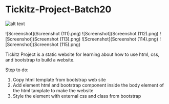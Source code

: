 # Tickitz-Project-Batch20

![alt text](https://github.com/Yosef1997/Tickitz-Project-Batch20/blob/main/Screenshot(111).png?raw=true)

![Screenshot](Screenshot (111).png)
![Screenshot](Screenshot (112).png)
![Screenshot](Screenshot (113).png)
![Screenshot](Screenshot (114).png)
![Screenshot](Screenshot (115).png)

Tickitz Project is a static website for learning about how to use html, css, and bootstrap to build a website.

Step to do:
1. Copy html template from bootstrap web site
2. Add element html and bootstrap component inside the body element of the html tamplate to make the website
3. Style the element with external css and class from bootstrap
